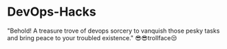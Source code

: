 # DevOps-Hacks
"Behold! A treasure trove of devops sorcery to vanquish those pesky tasks and bring peace to your troubled existence." 😎😎trollface😒 
